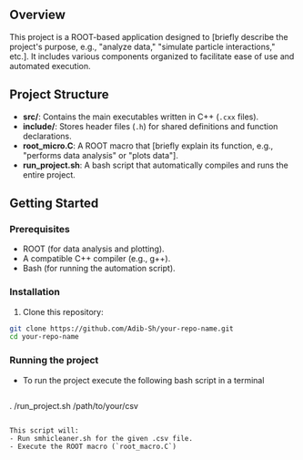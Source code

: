 ## Overview
This project is a ROOT-based application designed to [briefly describe the project's purpose, e.g., "analyze data," "simulate particle interactions," etc.]. It includes various components organized to facilitate ease of use and automated execution.

## Project Structure
- **src/**: Contains the main executables written in C++ (`.cxx` files).
- **include/**: Stores header files (`.h`) for shared definitions and function declarations.
- **root_micro.C**: A ROOT macro that [briefly explain its function, e.g., "performs data analysis" or "plots data"].
- **run_project.sh**: A bash script that automatically compiles and runs the entire project.

## Getting Started

### Prerequisites
- ROOT (for data analysis and plotting).
- A compatible C++ compiler (e.g., g++).
- Bash (for running the automation script).

### Installation
1. Clone this repository:
  ```bash
  git clone https://github.com/Adib-Sh/your-repo-name.git
  cd your-repo-name
  ```
### Running the project
- To run the project execute the following bash script in a terminal
  ```bash
. /run_project.sh /path/to/your/csv
 ```

 This script will:
- Run smhicleaner.sh for the given .csv file.
- Execute the ROOT macro (`root_macro.C`)

